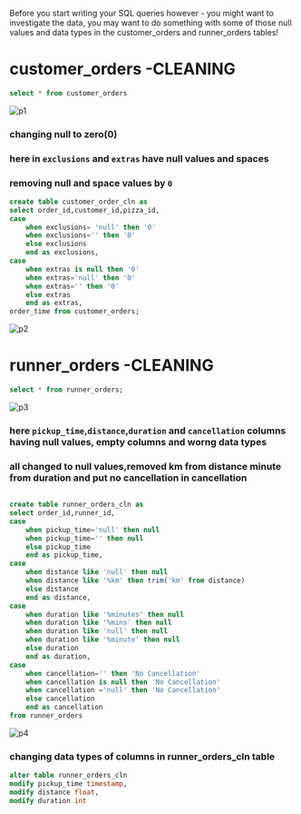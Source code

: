 Before you start writing your SQL queries however - you might want to investigate the data, you may want to do something with some of those null values and data types in the customer_orders and runner_orders tables!

# customer_orders -CLEANING

```sql
select * from customer_orders
```

![p1](https://user-images.githubusercontent.com/67575229/208702651-23dc2368-8415-4c86-8dc1-b5b19a718b81.png)

### changing null to zero(0)
### here in `exclusions` and `extras` have null values and spaces
### removing null and space values by `0`

```sql
create table customer_order_cln as
select order_id,customer_id,pizza_id,
case
	when exclusions= 'null' then '0'
    when exclusions='' then '0'
    else exclusions
    end as exclusions,
case
	when extras is null then '0'
    when extras='null' then '0'
    when extras='' then '0'
    else extras
    end as extras,
order_time from customer_orders;
```

![p2](https://user-images.githubusercontent.com/67575229/208718733-4e7e2c41-df69-4b74-9ef5-60cfbd0ed9f4.png)

# runner_orders -CLEANING

```sql
select * from runner_orders;
```
![p3](https://user-images.githubusercontent.com/67575229/208719136-9eb38a3e-0219-4f77-8bc9-7995d66d12b1.png)

### here `pickup_time`,`distance`,`duration` and `cancellation` columns having null values, empty columns and worng data types
### all changed to null values,removed km from distance minute from duration and put no cancellation in cancellation

```sql

create table runner_orders_cln as
select order_id,runner_id,
case
	when pickup_time='null' then null
    when pickup_time='' then null
    else pickup_time
    end as pickup_time,
case
	when distance like 'null' then null
    when distance like '%km' then trim('km' from distance)
    else distance
    end as distance,
case
	when duration like '%minutes' then null
    when duration like '%mins' then null
    when duration like 'null' then null
    when duration like '%minute' then null
    else duration
    end as duration,
case
	when cancellation='' then 'No Cancellation'
    when cancellation is null then 'No Cancellation'
    when cancellation ='null' then 'No Cancellation'
    else cancellation
    end as cancellation
from runner_orders

```


![p4](https://user-images.githubusercontent.com/67575229/208722191-0dcfa26d-85b4-40a5-9fe2-e278dfd125f6.png)

### changing data types of columns in runner_orders_cln table

```sql
alter table runner_orders_cln
modify pickup_time timestamp,
modify distance float,
modify duration int
```

